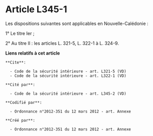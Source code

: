 # Article L345-1

Les dispositions suivantes sont applicables en Nouvelle-Calédonie : 

1° Le titre Ier ; 

2° Au titre II : les articles L. 321-5, L. 322-1 à L. 324-9.

**Liens relatifs à cet article**

	**Cite**:

	  - Code de la sécurité intérieure - art. L321-5 (VD)
	  - Code de la sécurité intérieure - art. L322-1 (VD)

	**Cité par**:

	  - Code de la sécurité intérieure - art. L345-2 (VD)

	**Codifié par**:

	  - Ordonnance n°2012-351 du 12 mars 2012 - art. Annexe

	**Créé par**:

	  - Ordonnance n°2012-351 du 12 mars 2012 - art. Annexe
